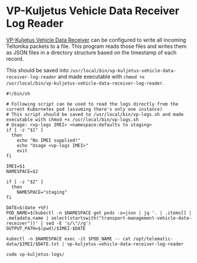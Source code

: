 # VP-Kuljetus Vehicle Data Receiver Log Reader

[VP-Kuljetus Vehicle Data Receiver](https://www.github.com/metatavu/vp-kuljetus-vehicle-data-receiver) can be configured to write all incoming Teltonika packets to a file.
This program reads those files and writes them as JSON files in a directory structure based on the timestamp of each record.

This should be saved into `/usr/local/bin/vp-kuljetus-vehicle-data-receiver-log-reader` and made executable with `chmod +x /usr/local/bin/vp-kuljetus-vehicle-data-receiver-log-reader`.

```shell
#!/bin/sh

# Following script can be used to read the logs directly from the current Kubernetes pod (assuming there's only one instance)
# This script should be saved to /usr/local/bin/vp-logs.sh and made executable with chmod +x /usr/local/bin/vp-logs.sh
# Usage: <vp-logs IMEI> <namespace:defaults to staging>
if [ -z "$1" ]
  then
    echo "No IMEI supplied!"
    echo "Usage <vp-logs IMEI>"
    exit
fi

IMEI=$1
NAMESPACE=$2

if [ -z "$2" ]
  then
    NAMESPACE="staging"
fi

DATE=$(date +%F)
POD_NAME=$(kubectl -n $NAMESPACE get pods -o=json | jq '. | .items[] | .metadata.name | select(startswith("transport-management-vehicle-data-receiver"))' | sed -E 's/\"//g')
OUTPUT_PATH=$(pwd)/$IMEI-$DATE

kubectl -n $NAMESPACE exec -it $POD_NAME -- cat /opt/telematic-data/$IMEI/$DATE.txt | vp-kuljetus-vehicle-data-receiver-log-reader

code vp-kuljetus-logs/
```
